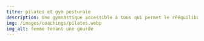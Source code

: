 ```yaml
---
titre: pilates et gym posturale
description: Une gymnastique accessible à tous qui permet le rééquilibrage global du corps par un ensemble d’exercices et de postures. La méthode Pilates améliore l'équilibre, sculpte la silhouette en raffermissant les muscles et en relâchant les tensions. Pendant la séance, je guide et ajuste les positions.
img: /images/coachings/pilates.webp
img_alt: femme tenant une gourde
---
```

